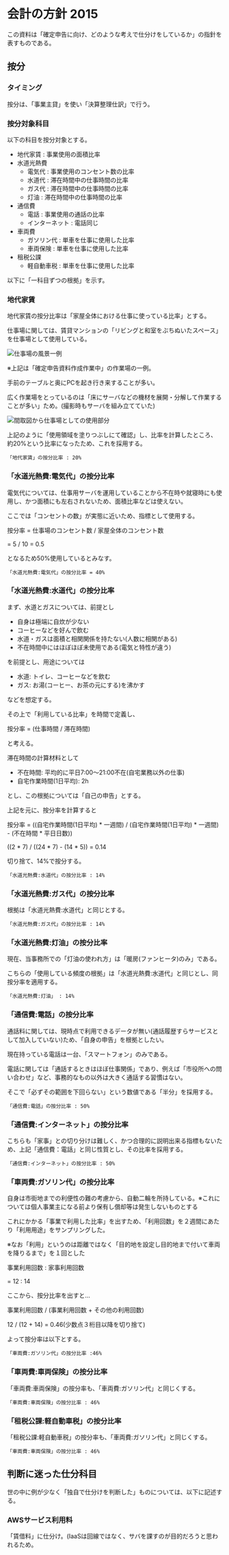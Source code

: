 # 会計の方針 2015

この資料は「確定申告に向け、どのような考えで仕分けをしているか」の指針を表すものである。

## 按分

### タイミング

按分は、「事業主貸」を使い「決算整理仕訳」で行う。

### 按分対象科目

以下の科目を按分対象とする。

+ 地代家賃 : 事業使用の面積比率
+ 水道光熱費
  + 電気代 : 事業使用のコンセント数の比率
  + 水道代 : 滞在時間中の仕事時間の比率
  + ガス代 : 滞在時間中の仕事時間の比率
  + 灯油 : 滞在時間中の仕事時間の比率
+ 通信費
  + 電話 : 事業使用の通話の比率
  + インターネット : 電話同じ
+ 車両費
  + ガソリン代 : 単車を仕事に使用した比率
  + 車両保険 : 単車を仕事に使用した比率
+ 租税公課
  + 軽自動車税 : 単車を仕事に使用した比率  

以下に「一科目ずつの根拠」を示す。

### 地代家賃

地代家賃の按分比率は「家屋全体における仕事に使っている比率」とする。

仕事場に関しては、賃貸マンションの「リビングと和室をぶちぬいたスペース」を仕事場として使用している。

![仕事場の風景一例](images/sceen.jpg)

※上記は「確定申告資料作成作業中」の作業場の一例。

手前のテーブルと奥にPCを起き行き来することが多い。

広く作業場をとっているのは「床にサーバなどの機材を展開・分解して作業することが多い」ため。(撮影時もサーバを組み立てていた)

![間取図から仕事場としての使用部分](images/area.png)

上記のように「使用領域を塗りつぶしにて確認」し、比率を計算したところ、約20%という比率になったため、これを採用する。

`「地代家賃」の按分比率 : 20%`

### 「水道光熱費:電気代」の按分比率

電気代については、仕事用サーバを運用していることから不在時や就寝時にも使用し、かつ面積にも左右されないため、面積比率などは使えない。

ここでは「コンセントの数」が実態に近いため、指標として使用する。

按分率 = 仕事場のコンセント数 / 家屋全体のコンセント数

= 5 / 10 = 0.5

となるため50%使用しているとみなす。

`「水道光熱費:電気代」の按分比率 = 40%`

### 「水道光熱費:水道代」の按分比率

まず、水道とガスについては、前提とし

+ 自身は極端に自炊が少ない
+ コーヒーなどを好んで飲む
+ 水道・ガスは面積と相関関係を持たない(人数に相関がある)
+ 不在時間中にはほぼほぼ未使用である(電気と特性が違う)

を前提とし、用途については

+ 水道: トイレ、コーヒーなどを飲む
+ ガス: お湯(コーヒー、お茶の元にする)を沸かす

などを想定する。

その上で「利用している比率」を時間で定義し、

按分率 = (仕事時間 / 滞在時間)

と考える。

滞在時間の計算材料として

+ 不在時間: 平均的に平日7:00〜21:00不在(自宅業務以外の仕事)
+ 自宅作業時間(1日平均): 2h

とし、この根拠については「自己の申告」とする。

上記を元に、按分率を計算すると

按分率 = ((自宅作業時間(1日平均) * 一週間) / (自宅作業時間(1日平均) * 一週間) - (不在時間 * 平日日数))

((2 * 7) / ((24 * 7) - (14 * 5)) = 0.14

切り捨て、14%で按分する。

`「水道光熱費:水道代」の按分比率 : 14%`

### 「水道光熱費:ガス代」の按分比率

根拠は「水道光熱費:水道代」と同じとする。

`「水道光熱費:ガス代」の按分比率 : 14%`

### 「水道光熱費:灯油」の按分比率

現在、当事務所での「灯油の使われ方」は「暖房(ファンヒータ)のみ」である。

こちらの「使用している頻度の根拠」は「水道光熱費:水道代」と同じとし、同按分率を適用する。

`「水道光熱費:灯油」 : 14%`

### 「通信費:電話」の按分比率

通話料に関しては、現時点で利用できるデータが無い(通話履歴すらサービスとして加入していない)ため、「自身の申告」を根拠としたい。

現在持っている電話は一台、「スマートフォン」のみである。

電話に関しては「通話するときはほぼ仕事関係」であり、例えば「市役所への問い合わせ」など、事務的なもの以外は大きく通話する習慣はない。

そこで「必ずその範囲を下回らない」という数値である「半分」を採用する。

`「通信費:電話」の按分比率 : 50%`

### 「通信費:インターネット」の按分比率

こちらも「家事」との切り分けは難しく、かつ合理的に説明出来る指標もないため、上記「通信費：電話」と同じ性質とし、その比率を採用する。

`「通信費:インターネット」の按分比率 : 50%`

### 「車両費:ガソリン代」の按分比率

自身は市街地までの利便性の難の考慮から、自動二輪を所持している。※これについては個人事業主になる前より保有し償却等は発生しないものとする

これにかかる「事業で利用した比率」を出すため、「利用回数」を２週間にあたり「利用用途」をサンプリングした。

※なお「利用」というのは距離ではなく「目的地を設定し目的地まで付いて車両を降りるまで」を１回とした

事業利用回数 : 家事利用回数

= 12 : 14

ここから、按分比率を出すと…

事業利用回数 / (事業利用回数 + その他の利用回数)

12 / (12 + 14) = 0.46(少数点３桁目以降を切り捨て)

よって按分率は以下とする。

`「車両費:ガソリン代」の按分比率 :46%`

### 「車両費:車両保険」の按分比率

「車両費:車両保険」の按分率も、「車両費:ガソリン代」と同じくする。

`「車両費:車両保険」の按分比率 : 46%`

### 「租税公課:軽自動車税」の按分比率

「租税公課:軽自動車税」の按分率も、「車両費:ガソリン代」と同じくする。

`「車両費:車両保険」の按分比率 : 46%`

## 判断に迷った仕分科目

世の中に例が少なく「独自で仕分けを判断した」ものについては、以下に記述する。

### AWSサービス利用料

「賃借料」に仕分け。(IaaSは回線ではなく、サバを課すのが目的だろうと思われるため。
